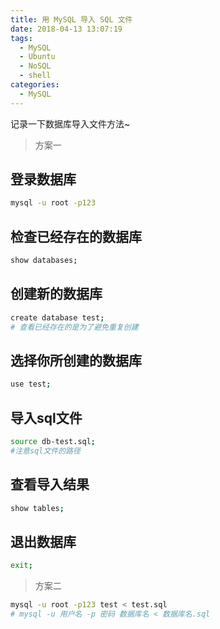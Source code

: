 ```yaml
---
title: 用 MySQL 导入 SQL 文件
date: 2018-04-13 13:07:19
tags:
  - MySQL
  - Ubuntu
  - NoSQL
  - shell
categories:
  - MySQL
---
```


记录一下数据库导入文件方法~

<!-- more -->

>方案一

## 登录数据库

```bash
mysql -u root -p123
```

## 检查已经存在的数据库

```bash
show databases;
```

## 创建新的数据库

```bash
create database test;
# 查看已经存在的是为了避免重复创建
```

## 选择你所创建的数据库

```bash
use test;
```

## 导入sql文件

```bash
source db-test.sql;
#注意sql文件的路径
```

## 查看导入结果

```bash
show tables;
```

## 退出数据库

```bash
exit;
```

>方案二

```bash
mysql -u root -p123 test < test.sql
# mysql -u 用户名 -p 密码 数据库名 < 数据库名.sql
```
